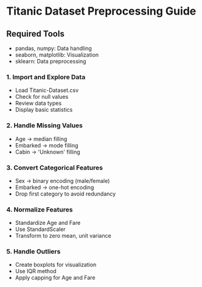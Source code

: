 # Titanic Dataset Preprocessing Guide

## Required Tools
- pandas, numpy: Data handling
- seaborn, matplotlib: Visualization
- sklearn: Data preprocessing

### 1. Import and Explore Data
- Load Titanic-Dataset.csv
- Check for null values
- Review data types
- Display basic statistics

### 2. Handle Missing Values
- Age → median filling
- Embarked → mode filling
- Cabin → 'Unknown' filling

### 3. Convert Categorical Features
- Sex → binary encoding (male/female)
- Embarked → one-hot encoding
- Drop first category to avoid redundancy

### 4. Normalize Features
- Standardize Age and Fare
- Use StandardScaler
- Transform to zero mean, unit variance

### 5. Handle Outliers
- Create boxplots for visualization
- Use IQR method
- Apply capping for Age and Fare



